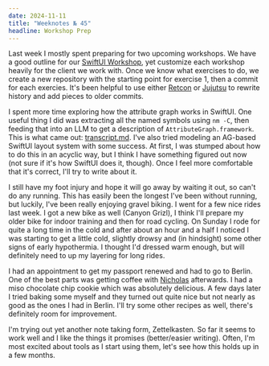 ```yaml
---
date: 2024-11-11
title: "Weeknotes № 45"
headline: Workshop Prep
---
```


Last week I mostly spent preparing for two upcoming workshops. We have a good outline for our [SwiftUI Workshop](https://www.swiftuifieldguide.com/workshops/), yet customize each workshop heavily for the client we work with. Once we know what exercises to do, we create a new repository with the starting point for exercise 1, then a commit for each exercies. It's been helpful to use either [Retcon](https://retcon.app) or [Jujutsu](https://github.com/martinvonz/jj) to rewrite history and add pieces to older commits.

I spent more time exploring how the attribute graph works in SwiftUI. One useful thing I did was extracting all the named symbols using `nm -C`, then feeding that into an LLM to get a description of `AttributeGraph.framework`. This is what came out: [transcript.md](https://gist.github.com/chriseidhof/c6037948c1e6c1639fa19f891dfa368c). I've also tried modeling an AG-based SwiftUI layout system with some success. At first, I was stumped about how to do this in an acyclic way, but I think I have something figured out now (not sure if it's how SwiftUI does it, though). Once I feel more comfortable that it's correct, I'll try to write about it.

I still have my foot injury and hope it will go away by waiting it out, so can't do any running. This has easily been the longest I've been without running, but luckily, I've been really enjoying gravel biking. I went for a few nice rides last week. I got a new bike as well (Canyon Grizl), I think I'll prepare my older bike for indoor training and then for road cycling. On Sunday I rode for quite a long time in the cold and after about an hour and a half I noticed I was starting to get a little cold, slightly drowsy and (in hindsight) some other signs of early hypothermia. I thought I'd dressed warm enough, but will definitely need to up my layering for long rides.

I had an appointment to get my passport renewed and had to go to Berlin. One of the best parts was getting coffee with [Nicholas](https://nicholaschristowitz.com) afterwards. I had a miso chocolate chip cookie which was absolutely delicious. A few days later I tried baking some myself and they turned out quite nice but not nearly as good as the ones I had in Berlin. I'll try some other recipes as well, there's definitely room for improvement.

I'm trying out yet another note taking form, Zettelkasten. So far it seems to work well and I like the things it promises (better/easier writing). Often, I'm most excited about tools as I start using them, let's see how this holds up in a few months.
